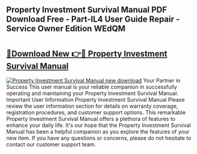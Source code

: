 ## Property Investment Survival Manual PDF Download Free - Part-IL4 User Guide Repair - Service Owner Edition WEdQM

# <h2><a href="http://cf2708.oget.top/?id=Property+Investment+Survival+Manual">🔗Download New 👉🔴 Property Investment Survival Manual</a></h2>

[![Property Investment Survival Manual new download](https://i.imgur.com/5g1atiW.png)](http://cf2708.oget.top/?id=Property+Investment+Survival+Manual)
Your Partner in Success This user manual is your reliable companion in successfully operating and maintaining your Property Investment Survival Manual. Important User Information Property Investment Survival Manual Please review the user information section for details on warranty coverage, registration procedures, and customer support options. This remarkable Property Investment Survival Manual offers a plethora of features to enhance your daily life. It's our hope that the Property Investment Survival Manual has been a helpful companion as you explore the features of your new item. If you have any questions or concerns, please do not hesitate to contact our customer support team.
